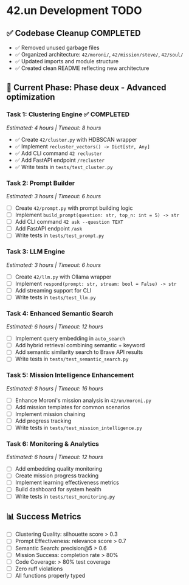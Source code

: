# 42.un Development TODO

## ✅ **Codebase Cleanup COMPLETED**
- ✅ Removed unused garbage files
- ✅ Organized architecture: `42/moroni/`, `42/mission/steve/`, `42/soul/`
- ✅ Updated imports and module structure
- ✅ Created clean README reflecting new architecture

## 🚀 **Current Phase: Phase deux - Advanced optimization**

### **Task 1: Clustering Engine** ✅ **COMPLETED**
*Estimated: 4 hours | Timeout: 8 hours*

- ✅ Create `42/cluster.py` with HDBSCAN wrapper
- ✅ Implement `recluster_vectors() -> Dict[str, Any]`
- ✅ Add CLI command `42 recluster`
- ✅ Add FastAPI endpoint `/recluster`
- ✅ Write tests in `tests/test_cluster.py`

### **Task 2: Prompt Builder**
*Estimated: 3 hours | Timeout: 6 hours*

- [ ] Create `42/prompt.py` with prompt building logic
- [ ] Implement `build_prompt(question: str, top_n: int = 5) -> str`
- [ ] Add CLI command `42 ask --question TEXT`
- [ ] Add FastAPI endpoint `/ask`
- [ ] Write tests in `tests/test_prompt.py`

### **Task 3: LLM Engine**
*Estimated: 3 hours | Timeout: 6 hours*

- [ ] Create `42/llm.py` with Ollama wrapper
- [ ] Implement `respond(prompt: str, stream: bool = False) -> str`
- [ ] Add streaming support for CLI
- [ ] Write tests in `tests/test_llm.py`

### **Task 4: Enhanced Semantic Search**
*Estimated: 6 hours | Timeout: 12 hours*

- [ ] Implement query embedding in `auto_search`
- [ ] Add hybrid retrieval combining semantic + keyword
- [ ] Add semantic similarity search to Brave API results
- [ ] Write tests in `tests/test_semantic_search.py`

### **Task 5: Mission Intelligence Enhancement**
*Estimated: 8 hours | Timeout: 16 hours*

- [ ] Enhance Moroni's mission analysis in `42/un/moroni.py`
- [ ] Add mission templates for common scenarios
- [ ] Implement mission chaining
- [ ] Add progress tracking
- [ ] Write tests in `tests/test_mission_intelligence.py`

### **Task 6: Monitoring & Analytics**
*Estimated: 6 hours | Timeout: 12 hours*

- [ ] Add embedding quality monitoring
- [ ] Create mission progress tracking
- [ ] Implement learning effectiveness metrics
- [ ] Build dashboard for system health
- [ ] Write tests in `tests/test_monitoring.py`

## 📊 **Success Metrics**

- [ ] Clustering Quality: silhouette score > 0.3
- [ ] Prompt Effectiveness: relevance score > 0.7
- [ ] Semantic Search: precision@5 > 0.6
- [ ] Mission Success: completion rate > 80%
- [ ] Code Coverage: > 80% test coverage
- [ ] Zero ruff violations
- [ ] All functions properly typed 